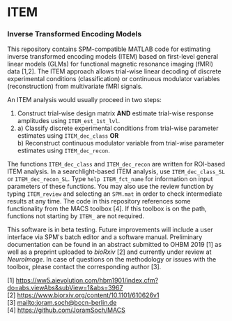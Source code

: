 # ITEM

<h3>Inverse Transformed Encoding Models</h3>

This repository contains SPM-compatible MATLAB code for estimating inverse transformed encoding models (ITEM) based on first-level general linear models (GLMs) for functional magnetic resonance imaging (fMRI) data [1,2]. The ITEM approach allows trial-wise linear decoding of discrete experimental conditions (classification) or continuous modulator variables (reconstruction) from multivariate fMRI signals.

An ITEM analysis would usually proceed in two steps:
1. Construct trial-wise design matrix <b>AND</b> estimate trial-wise response amplitudes using `ITEM_est_1st_lvl`. <br>
2. a) Classify discrete experimental conditions from trial-wise parameter estimates using `ITEM_dec_class` <b>OR</b> <br>
   b) Reconstruct continuous modulator variable from trial-wise parameter estimates using `ITEM_dec_recon`.

The functions `ITEM_dec_class` and `ITEM_dec_recon` are written for ROI-based ITEM analysis. In a searchlight-based ITEM analysis, use `ITEM_dec_class_SL` or `ITEM_dec_recon_SL`. Type `help ITEM_fct_name` for information on input parameters of these functions. You may also use the review function by typing `ITEM_review` and selecting an `SPM.mat` in order to check intermediate results at any time. The code in this repository references some functionality from the MACS toolbox [4]. If this toolbox is on the path, functions not starting by `ITEM_` are not required.

This software is in beta testing. Future improvements will include a user interface via SPM's batch editor and a software manual. Preliminary documentation can be found in an abstract submitted to OHBM 2019 [1] as well as a preprint uploaded to <i>bioRxiv</i> [2] and currently under review at <i>NeuroImage</i>. In case of questions on the methodology or issues with the toolbox, please contact the corresponding author [3].

[1] https://ww5.aievolution.com/hbm1901/index.cfm?do=abs.viewAbs&subView=1&abs=3967 <br>
[2] https://www.biorxiv.org/content/10.1101/610626v1 <br>
[3] <a href="mailto:joram.soch@bccn-berlin.de?subject=ITEM%20toolbox%20inquiry">mailto:joram.soch@bccn-berlin.de</a> <br>
[4] https://github.com/JoramSoch/MACS <br>
